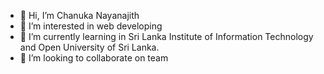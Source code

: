 - 👋 Hi, I’m Chanuka Nayanajith
- 👀 I’m interested in web developing 
- 🌱 I’m currently learning in Sri Lanka Institute of Information Technology and Open University of Sri Lanka.
- 💞️ I’m looking to collaborate on team 

<!---
ChanukaNayanajith/ChanukaNayanajith is a ✨ special ✨ repository because its `README.md` (this file) appears on your GitHub profile.
You can click the Preview link to take a look at your changes.
--->
